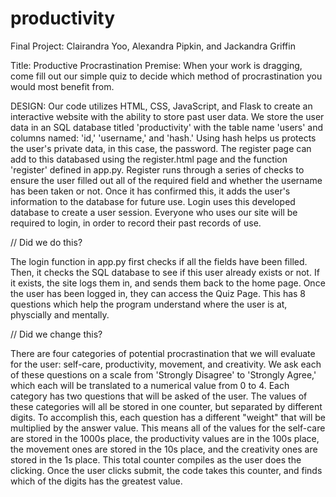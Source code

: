 # productivity
Final Project: Clairandra Yoo, Alexandra Pipkin, and Jackandra Griffin

Title: Productive Procrastination
Premise: When your work is dragging, come fill out our simple quiz to decide which method of procrastination you would most benefit from.

DESIGN:
    Our code utilizes HTML, CSS, JavaScript, and Flask to create an interactive website with the ability to store past user data. We store
the user data in an SQL database titled 'productivity' with the table name 'users' and columns named: 'id,' 'username,' and 'hash.' Using 
hash helps us protects the user's private data, in this case, the password.
    The register page can add to this databased using the register.html page and the function 'register' defined in app.py. Register runs
through a series of checks to ensure the user filled out all of the required field and whether the username has been taken or not. Once it
has confirmed this, it adds the user's information to the database for future use. 
    Login uses this developed database to create a user session. Everyone who
uses our site will be required to login, in order to record their past records
of use.

// Did we do this?

The login function in app.py first checks if all the fields have been 
filled. Then, it checks the SQL database to see if this user already exists or not. If it exists, the site logs them in, and sends them back to the home page.
    Once the user has been logged in, they can access the Quiz Page. This has 
8 questions which help the program understand where the user is at, physcially
and mentally.

// Did we change this?

There are four categories of potential procrastination that we will evaluate for
the user: self-care, productivity, movement, and creativity. We ask each of these questions on a scale from 'Strongly Disagree' to 'Strongly Agree,' which each will be translated to a numerical value from 0 to 4. 
    Each category has two questions that will be asked of the user. The values of 
these categories will all be stored in one counter, but separated by different digits. To accomplish this, each question has a different "weight" that will be multiplied by the answer value. This means all of the values for the self-care are stored in the 1000s place, the productivity values are in the 100s place, the movement ones are stored in the 10s place, and the creativity ones are stored in the 1s place. This total counter compiles as the user does the clicking. 
   Once the user clicks submit, the code takes this counter, and finds which of 
the digits has the greatest value.  